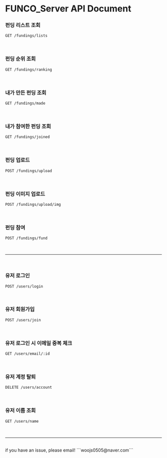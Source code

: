 # FUNCO_Server API Document

### 펀딩 리스트 조회

```
GET /fundings/lists
```

<br/>

### 펀딩 순위 조회

```
GET /fundings/ranking
```

<br/>

### 내가 만든 펀딩 조회

```
GET /fundings/made
```

<br/>

### 내가 참여한 펀딩 조회

```
GET /fundings/joined
```

<br/>

### 펀딩 업로드

```
POST /fundings/upload
```

<br/>

### 펀딩 이미지 업로드

```
POST /fundings/upload/img
```

<br/>

### 펀딩 참여

```
POST /fundings/fund
```

<br/>

---

<br/>

### 유저 로그인

```
POST /users/login
```

<br/>

### 유저 회원가입

```
POST /users/join
```

<br/>

### 유저 로그인 시 이메일 중복 체크

```
GET /users/email/:id
```

<br/>

### 유저 계정 탈퇴

```
DELETE /users/account
```

<br/>

### 유저 이름 조회

```
GET /users/name
```

<br/>

---

<br/>
if you have an issue, please email!
```woojs0505@naver.com```
